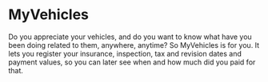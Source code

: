 # MyVehicles

Do you appreciate your vehicles, and do you want to know what have you been doing related to them, anywhere, anytime?
So MyVehicles is for you.
It lets you register your insurance, inspection, tax and revision dates and payment values, so you can later see when and how much did you paid for that.